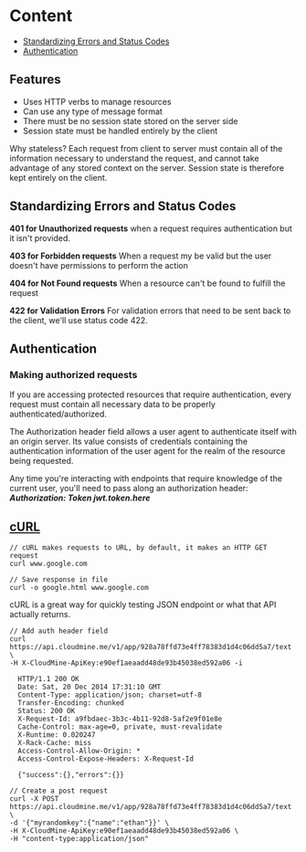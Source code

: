 # Content

* [Standardizing Errors and Status Codes](#standardizing-errors-and-status-codes)
* [Authentication](#authentication)

## Features

* Uses HTTP verbs to manage resources
* Can use any type of message format
* There must be no session state stored on the server side
* Session state must be handled entirely by the client

Why stateless?
Each request from client to server must contain all of the information necessary to understand the request, and cannot take advantage of any stored context on the server. Session state is therefore kept entirely on the client.

## Standardizing Errors and Status Codes

**401 for Unauthorized requests**
when a request requires authentication but it isn't provided.

**403 for Forbidden requests**
When a request my be valid but the user doesn't have permissions to perform the action

**404 for Not Found requests**
When a resource can't be found to fulfill the request

**422 for Validation Errors**
For validation errors that need to be sent back to the client, we'll use status code 422.

## Authentication

### Making authorized requests
If you are accessing protected resources that require authentication, every request must contain all necessary data to be properly authenticated/authorized.

The Authorization header field allows a user agent to authenticate itself with an origin server. Its value consists of credentials containing the authentication information of the user agent for the realm of the resource being requested.

Any time you're interacting with endpoints that require knowledge of the current user, you'll need to pass along an authorization header:
***Authorization: Token jwt.token.here***

## [cURL](https://www.ethanmick.com/getting-started-with-curl/)

```
// cURL makes requests to URL, by default, it makes an HTTP GET request
curl www.google.com
```

```
// Save response in file
curl -o google.html www.google.com
```

cURL is a great way for quickly testing JSON endpoint or what that API actually returns.

```
// Add auth header field
curl https://api.cloudmine.me/v1/app/928a78ffd73e4ff78383d1d4c06dd5a7/text \  
-H X-CloudMine-ApiKey:e90ef1aeaadd48de93b45038ed592a06 -i
```

```
  HTTP/1.1 200 OK  
  Date: Sat, 20 Dec 2014 17:31:10 GMT  
  Content-Type: application/json; charset=utf-8  
  Transfer-Encoding: chunked  
  Status: 200 OK  
  X-Request-Id: a9fbdaec-3b3c-4b11-92d8-5af2e9f01e8e  
  Cache-Control: max-age=0, private, must-revalidate  
  X-Runtime: 0.020247  
  X-Rack-Cache: miss  
  Access-Control-Allow-Origin: *  
  Access-Control-Expose-Headers: X-Request-Id

  {"success":{},"errors":{}}
```

```
// Create a post request
curl -X POST https://api.cloudmine.me/v1/app/928a78ffd73e4ff78383d1d4c06dd5a7/text \  
-d '{"myrandomkey":{"name":"ethan"}}' \
-H X-CloudMine-ApiKey:e90ef1aeaadd48de93b45038ed592a06 \
-H "content-type:application/json"
```
